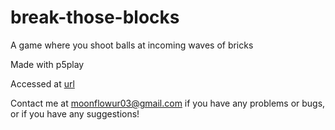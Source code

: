 # break-those-blocks
A game where you shoot balls at incoming waves of bricks

Made with p5play

Accessed at [url](https://moonflower2022.github.io/break-those-blocks/)

Contact me at moonflowur03@gmail.com if you have any problems or bugs, or if you have any suggestions!
